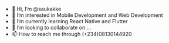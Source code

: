 - 👋 Hi, I’m @saukakke
- 👀 I’m interested in Mobile Development and Web Development
- 🌱 I’m currently learning React Native and Flutter
- 💞️ I’m looking to collaborate on ...
- 📫 How to reach me through (+234)08130144920

<!---
saukakke/saukakke is a ✨ special ✨ repository because its `README.md` (this file) appears on your GitHub profile.
You can click the Preview link to take a look at your changes.
--->
